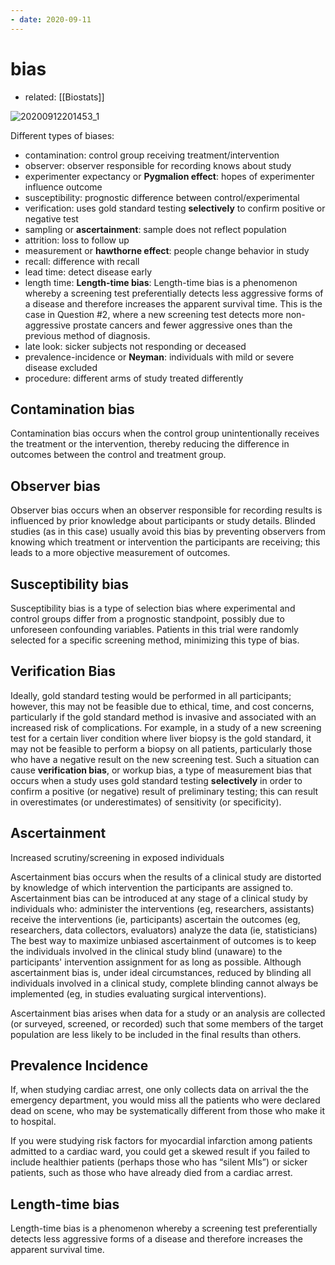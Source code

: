 ```yaml
---
- date: 2020-09-11
---
```


# bias

- related: [[Biostats]]

![20200912201453_1](https://photos.thisispiggy.com/file/wikiFiles/20200912201453_1.png)

Different types of biases:

- contamination: control group receiving treatment/intervention
- observer: observer responsible for recording knows about study
- experimenter expectancy or **Pygmalion effect**: hopes of experimenter influence outcome
- susceptibility: prognostic difference between control/experimental
- verification: uses gold standard testing **selectively** to confirm positive or negative test
- sampling or **ascertainment**: sample does not reflect population
- attrition: loss to follow up
- measurement or **hawthorne effect**: people change behavior in study
- recall: difference with recall
- lead time: detect disease early
- length time: **Length-time bias**: Length-time bias is a phenomenon whereby a screening test preferentially detects less aggressive forms of a disease and therefore increases the apparent survival time.  This is the case in Question #2, where a new screening test detects more non-aggressive prostate cancers and fewer aggressive ones than the previous method of diagnosis.
- late look: sicker subjects not responding or deceased
- prevalence-incidence or **Neyman**: individuals with mild or severe disease excluded
- procedure: different arms of study treated differently

## Contamination bias

Contamination bias occurs when the control group unintentionally receives the treatment or the intervention, thereby reducing the difference in outcomes between the control and treatment group.

## Observer bias

Observer bias occurs when an observer responsible for recording results is influenced by prior knowledge about participants or study details. Blinded studies (as in this case) usually avoid this bias by preventing observers from knowing which treatment or intervention the participants are receiving; this leads to a more objective measurement of outcomes.

## Susceptibility bias

Susceptibility bias is a type of selection bias where experimental and control groups differ from a prognostic standpoint, possibly due to unforeseen confounding variables. Patients in this trial were randomly selected for a specific screening method, minimizing this type of bias.

## Verification Bias

Ideally, gold standard testing would be performed in all participants; however, this may not be feasible due to ethical, time, and cost concerns, particularly if the gold standard method is invasive and associated with an increased risk of complications. For example, in a study of a new screening test for a certain liver condition where liver biopsy is the gold standard, it may not be feasible to perform a biopsy on all patients, particularly those who have a negative result on the new screening test. Such a situation can cause **verification bias**, or workup bias, a type of measurement bias that occurs when a study uses gold standard testing **selectively** in order to confirm a positive (or negative) result of preliminary testing; this can result in overestimates (or underestimates) of sensitivity (or specificity).

## Ascertainment

Increased scrutiny/screening in exposed individuals

Ascertainment bias occurs when the results of a clinical study are distorted by knowledge of which intervention the participants are assigned to.  Ascertainment bias can be introduced at any stage of a clinical study by individuals who:
administer the interventions (eg, researchers, assistants)
receive the interventions (ie, participants)
ascertain the outcomes (eg, researchers, data collectors, evaluators)
analyze the data (ie, statisticians)
The best way to maximize unbiased ascertainment of outcomes is to keep the individuals involved in the clinical study blind (unaware) to the participants' intervention assignment for as long as possible.  Although ascertainment bias is, under ideal circumstances, reduced by blinding all individuals involved in a clinical study, complete blinding cannot always be implemented (eg, in studies evaluating surgical interventions).

Ascertainment bias arises when data for a study or an analysis are collected (or surveyed, screened, or recorded) such that some members of the target population are less likely to be included in the final results than others.

## Prevalence Incidence

If, when studying cardiac arrest, one only collects data on arrival the the emergency department, you would miss all the patients who were declared dead on scene, who may be systematically different from those who make it to hospital.

If you were studying risk factors for myocardial infarction among patients admitted to a cardiac ward, you could get a skewed result if you failed to include healthier patients (perhaps those who has “silent MIs”) or sicker patients, such as those who have already died from a cardiac arrest.

## Length-time bias

Length-time bias is a phenomenon whereby a screening test preferentially detects less aggressive forms of a disease and therefore increases the apparent survival time.
